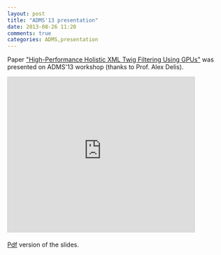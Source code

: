```yaml
---
layout: post
title: "ADMS'13 presentation"
date: 2013-08-26 11:20
comments: true
categories: ADMS,presentation
---
```


Paper ["High-Performance Holistic XML Twig Filtering Using GPUs"](/publications/iabsalyamov_adms2013.pdf) was presented on ADMS'13 workshop (thanks to Prof. Alex Delis).

<iframe src="http://www.slideshare.net/slideshow/embed_code/27259856" width="427" height="356" frameborder="0" marginwidth="0" marginheight="0" scrolling="no" style="border:1px solid #CCC;border-width:1px 1px 0;margin-bottom:5px" allowfullscreen> </iframe>

[Pdf](/presentations/adms2013.pdf) version of the slides.